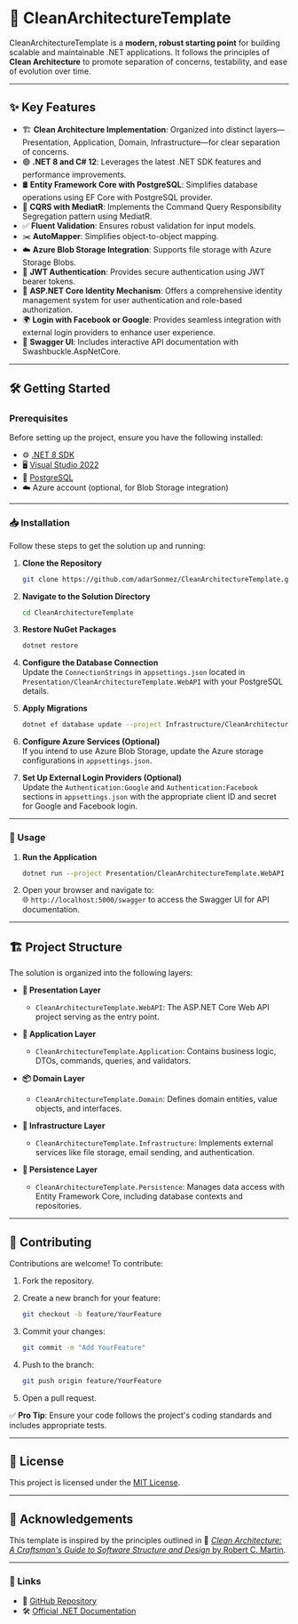 # 🚀 CleanArchitectureTemplate

CleanArchitectureTemplate is a **modern, robust starting point** for building scalable and maintainable .NET applications. It follows the principles of **Clean Architecture** to promote separation of concerns, testability, and ease of evolution over time.

---

## ✨ Key Features

- 🏗️ **Clean Architecture Implementation**: Organized into distinct layers—Presentation, Application, Domain, Infrastructure—for clear separation of concerns.
- 🟢 **.NET 8 and C# 12**: Leverages the latest .NET SDK features and performance improvements.
- 🛢️ **Entity Framework Core with PostgreSQL**: Simplifies database operations using EF Core with PostgreSQL provider.
- 🔄 **CQRS with MediatR**: Implements the Command Query Responsibility Segregation pattern using MediatR.
- ✅ **Fluent Validation**: Ensures robust validation for input models.
- ✂️ **AutoMapper**: Simplifies object-to-object mapping.
- ☁️ **Azure Blob Storage Integration**: Supports file storage with Azure Storage Blobs.
- 🔑 **JWT Authentication**: Provides secure authentication using JWT bearer tokens.
- 🔐 **ASP.NET Core Identity Mechanism**: Offers a comprehensive identity management system for user authentication and role-based authorization.
- 🌍 **Login with Facebook or Google**: Provides seamless integration with external login providers to enhance user experience.
- 📜 **Swagger UI**: Includes interactive API documentation with Swashbuckle.AspNetCore.

---

## 🛠️ Getting Started

### Prerequisites

Before setting up the project, ensure you have the following installed:

- ⚙️ [.NET 8 SDK](https://dotnet.microsoft.com/download)
- 🖥️ [Visual Studio 2022](https://visualstudio.microsoft.com/)
- 🐘 [PostgreSQL](https://www.postgresql.org/download/)
- ☁️ Azure account (optional, for Blob Storage integration)

---

### 📥 Installation

Follow these steps to get the solution up and running:

1. **Clone the Repository**  
   ```bash
   git clone https://github.com/adarSonmez/CleanArchitectureTemplate.git
   ```

2. **Navigate to the Solution Directory**  
   ```bash
   cd CleanArchitectureTemplate
   ```

3. **Restore NuGet Packages**  
   ```bash
   dotnet restore
   ```

4. **Configure the Database Connection**  
   Update the `ConnectionStrings` in `appsettings.json` located in  
   `Presentation/CleanArchitectureTemplate.WebAPI` with your PostgreSQL details.

5. **Apply Migrations**  
   ```bash
   dotnet ef database update --project Infrastructure/CleanArchitectureTemplate.Persistence
   ```

6. **Configure Azure Services (Optional)**  
   If you intend to use Azure Blob Storage, update the Azure storage configurations in `appsettings.json`.

7. **Set Up External Login Providers (Optional)**  
   Update the `Authentication:Google` and `Authentication:Facebook` sections in `appsettings.json` with the appropriate client ID and secret for Google and Facebook login.

---

### 🚀 Usage

1. **Run the Application**  
   ```bash
   dotnet run --project Presentation/CleanArchitectureTemplate.WebAPI
   ```

2. Open your browser and navigate to:  
   🌐 `http://localhost:5000/swagger` to access the Swagger UI for API documentation.

---

## 🏗️ Project Structure

The solution is organized into the following layers:

- **🎨 Presentation Layer**  
  - `CleanArchitectureTemplate.WebAPI`: The ASP.NET Core Web API project serving as the entry point.

- **🧠 Application Layer**  
  - `CleanArchitectureTemplate.Application`: Contains business logic, DTOs, commands, queries, and validators.

- **📦 Domain Layer**  
  - `CleanArchitectureTemplate.Domain`: Defines domain entities, value objects, and interfaces.

- **🔌 Infrastructure Layer**  
  - `CleanArchitectureTemplate.Infrastructure`: Implements external services like file storage, email sending, and authentication.

- **💾 Persistence Layer**  
  - `CleanArchitectureTemplate.Persistence`: Manages data access with Entity Framework Core, including database contexts and repositories.

---

## 🤝 Contributing

Contributions are welcome! To contribute:

1. Fork the repository.
2. Create a new branch for your feature:  
   ```bash
   git checkout -b feature/YourFeature
   ```

3. Commit your changes:  
   ```bash
   git commit -m "Add YourFeature"
   ```

4. Push to the branch:  
   ```bash
   git push origin feature/YourFeature
   ```

5. Open a pull request.

✅ **Pro Tip**: Ensure your code follows the project's coding standards and includes appropriate tests.

---

## 📜 License

This project is licensed under the [MIT License](https://github.com/adarSonmez/CleanArchitectureTemplate/blob/master/LICENSE).  

---

## 🙌 Acknowledgements

This template is inspired by the principles outlined in 📘 [*Clean Architecture: A Craftsman's Guide to Software Structure and Design* by Robert C. Martin](https://www.amazon.com/Clean-Architecture-Craftsmans-Software-Structure/dp/0134494164).

---

### 🔗 Links

- 🌟 [GitHub Repository](https://github.com/adarSonmez/CleanArchitectureTemplate)  
- 🛠️ [Official .NET Documentation](https://docs.microsoft.com/dotnet/)